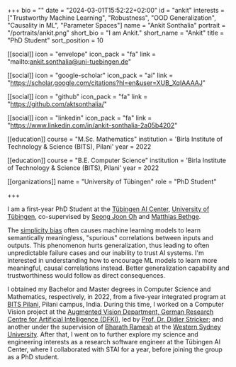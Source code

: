 +++
bio = ""
date = "2024-03-01T15:52:22+02:00"
id = "ankit"
interests = ["Trustworthy Machine Learning", "Robustness", "OOD Generalization", "Causality in ML", "Parameter Spaces"]
name = "Ankit Sonthalia"
portrait = "/portraits/ankit.png"
short_bio = "I am Ankit."
short_name = "Ankit"
title = "PhD Student"
sort_position = 10

[[social]]
    icon = "envelope"
    icon_pack = "fa"
    link = "mailto:ankit.sonthalia@uni-tuebingen.de"

[[social]]
    icon = "google-scholar"
    icon_pack = "ai"
    link = "https://scholar.google.com/citations?hl=en&user=XUB_XqIAAAAJ"

[[social]]
    icon = "github"
    icon_pack = "fa"
    link = "https://github.com/aktsonthalia/"

[[social]]
    icon = "linkedin"
    icon_pack = "fa"
    link = "https://www.linkedin.com/in/ankit-sonthalia-2a05b4202"

[[education]]
    course = "M.Sc. Mathematics"
    institution = 'Birla Institute of Technology & Science (BITS), Pilani'
    year = 2022

[[education]]
    course = "B.E. Computer Science"
    institution = 'Birla Institute of Technology & Science (BITS), Pilani'
    year = 2022

[[organizations]]
    name = "University of Tübingen"
    role = "PhD Student"

+++

I am a first-year PhD Student at the [Tübingen AI Center](https://tuebingen.ai/), [University of Tübingen](https://uni-tuebingen.de/en/), co-supervised by [Seong Joon Oh](https://coallaoh.github.io/) and [Matthias Bethge](https://bethgelab.org/). 

The [simplicity bias](https://proceedings.neurips.cc/paper/2020/file/6cfe0e6127fa25df2a0ef2ae1067d915-Paper.pdf) often causes machine learning models to learn semantically meaningless, "spurious" correlations between inputs and outputs. This phenomenon hurts generalization, thus leading to often unpredictable failure cases and our inability to trust AI systems. I'm interested in understanding how to encourage ML models to learn more meaningful, causal correlations instead. Better generalization capability and trustworthiness would follow as direct consequences. 

I obtained my Bachelor and Master degrees in Computer Science and Mathematics, respectively, in 2022, from a five-year integrated program at [BITS Pilani](https://www.bits-pilani.ac.in/pilani/), Pilani campus, India. During this time, I worked on a Computer Vision project at the [Augmented Vision Department, German Research Centre for Artificial Intelligence (DFKI)](https://av.dfki.de/), led by [Prof. Dr. Didier Stricker](https://av.dfki.de/members/stricker); and another under the supervision of [Bharath Ramesh](https://www.westernsydney.edu.au/icns/about/people/researchers/dr_bharath_ramesh) at the [Western Sydney University](https://www.westernsydney.edu.au/). After that, I went on to further explore my science and engineering interests as a research software engineer at the Tübingen AI Center, where I collaborated with STAI for a year, before joining the group as a PhD student.